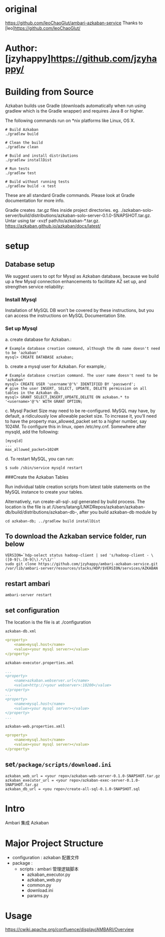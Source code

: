 # original
https://github.com/leoChaoGlut/ambari-azkaban-service 
Thanks to [leo]https://github.com/leoChaoGlut/
# Author: [jzyhappy]https://github.com/jzyhappy/

# Building from Source
Azkaban builds use Gradle (downloads automatically when run using gradlew which is the Gradle wrapper) and requires Java 8 or higher.

The following commands run on *nix platforms like Linux, OS X.
```shell
# Build Azkaban
./gradlew build

# Clean the build
./gradlew clean

# Build and install distributions
./gradlew installDist

# Run tests
./gradlew test

# Build without running tests
./gradlew build -x test
```
These are all standard Gradle commands. Please look at Gradle documentation for more info.

Gradle creates .tar.gz files inside project directories. eg. ./azkaban-solo-server/build/distributions/azkaban-solo-server-0.1.0-SNAPSHOT.tar.gz. Untar using tar -xvzf path/to/azkaban-*.tar.gz.
https://azkaban.github.io/azkaban/docs/latest/

# setup
## Database setup
We suggest users to opt for Mysql as Azkaban database, because we build up a few Mysql connection enhancements to facilitate AZ set up, and strengthen service reliability:

### Install Mysql

Installation of MySQL DB won’t be covered by these instructions, but you can access the instructions on MySQL Documentation Site.

### Set up Mysql

a. create database for Azkaban.:
```
# Example database creation command, although the db name doesn't need to be 'azkaban'
mysql> CREATE DATABASE azkaban;
```
b. create a mysql user for Azkaban. For example,:
```
# Example database creation command. The user name doesn't need to be 'azkaban'
mysql> CREATE USER 'username'@'%' IDENTIFIED BY 'password';
# give the user INSERT, SELECT, UPDATE, DELETE permission on all tables in the Azkaban db.
mysql> GRANT SELECT,INSERT,UPDATE,DELETE ON azkaban.* to '<username>'@'%' WITH GRANT OPTION;
```
c. Mysql Packet Size may need to be re-configured. MySQL may have, by default, a ridiculously low allowable packet size. To increase it, you’ll need to have the property max_allowed_packet set to a higher number, say 1024M. To configure this in linux, open /etc/my.cnf. Somewhere after mysqld, add the following:
```
[mysqld]
...
max_allowed_packet=1024M
```
d. To restart MySQL, you can run:
```
$ sudo /sbin/service mysqld restart
```
###Create the Azkaban Tables

Run individual table creation scripts from latest table statements on the MySQL instance to create your tables.

Alternatively, run create-all-sql-<version>.sql generated by build process. The location is the file is at /Users/latang/LNKDRepos/azkaban/azkaban-db/build/distributions/azkaban-db-<version>, after you build azkaban-db module by
```
cd azkaban-db; ../gradlew build installDist
```
  
## To download the Azkaban service folder, run below
```shell
VERSION=`hdp-select status hadoop-client | sed 's/hadoop-client - \([0-9]\.[0-9]\).*/\1/'`
sudo git clone https://github.com/jzyhappy/ambari-azkaban-service.git /var/lib/ambari-server/resources/stacks/HDP/$VERSION/services/AZKABAN
```

## restart ambari
```
ambari-server restart
```

## set configuration
The location is the file is at ./configuration

`azkaban-db.xml`
```yaml
<property>
    <name>mysql.host</name>
    <value><your mysql server></value>
</property>
```

`azkaban-executor.properties.xml`
```yaml
...
<property>
    <name>azkaban.webserver.url</name>
    <value>http://<your webserver>:10200</value>
</property>
...
<property>
    <name>mysql.host</name>
    <value><your mysql server></value>
</property>
...
```

`azkaban-web.properties.xmll`
```yaml
<property>
    <name>mysql.host</name>
    <value><your mysql server></value>
</property>
```
## set`/package/scripts/download.ini`
```
azkaban_web_url = <your repo>/azkaban-web-server-0.1.0-SNAPSHOT.tar.gz
azkaban_executor_url = <your repo>/azkaban-exec-server-0.1.0-SNAPSHOT.tar.gz
azkaban_db_url = <you repo>/create-all-sql-0.1.0-SNAPSHOT.sql

```
# Intro
Ambari 集成 Azkaban

# Major Project Structure
- configuration : azkaban 配置文件
- package : 
  - scripts :  ambari 管理逻辑脚本
    - azkaban_executor.py  
    - azkaban_web.py
    - common.py
    - download.ini
    - params.py
# Usage
https://cwiki.apache.org/confluence/display/AMBARI/Overview

